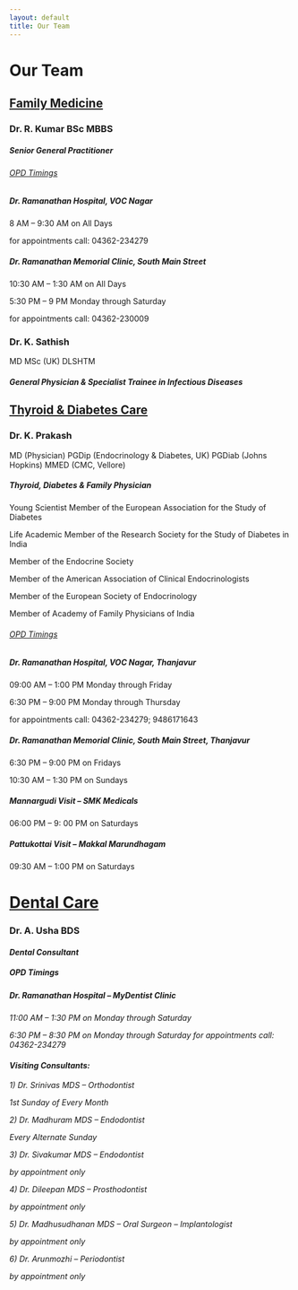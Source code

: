 ```yaml
---
layout: default
title: Our Team
---
```


<h1>Our Team </h1>
<h2><u>Family Medicine</u> </h2>


<h3><i class="fa fa-user-md fa-1x" aria-hidden="true"></i>  Dr. R. Kumar BSc MBBS </h3>

<h5><i>Senior General Practitioner</i></h5>

<h6><u>OPD Timings</u></h6>
<h5>Dr. Ramanathan Hospital, VOC Nagar</h5>

<i class="fa fa-arrow-circle-right" aria-hidden="true"></i> 8 AM – 9:30 AM on All Days

for appointments call: 04362-234279

<h5>Dr. Ramanathan Memorial Clinic, South Main Street</h5>

<i class="fa fa-arrow-circle-right" aria-hidden="true"></i> 10:30 AM – 1:30 AM on All Days

<i class="fa fa-arrow-circle-right" aria-hidden="true"></i> 5:30 PM – 9 PM Monday through Saturday

for appointments call: 04362-230009

 <h3><i class="fa fa-user-md fa-1x" aria-hidden="true"></i> Dr. K. Sathish </h3> MD MSc (UK)  DLSHTM

<h5><i>General Physician & Specialist Trainee in Infectious Diseases</i></h5>


<h2> <u>Thyroid & Diabetes Care </u></h2>

<h3><i class="fa fa-user-md fa-1x" aria-hidden="true"></i> Dr. K. Prakash </h3>MD (Physician) PGDip (Endocrinology & Diabetes, UK) PGDiab (Johns Hopkins) MMED (CMC, Vellore)

<h5> <i>Thyroid, Diabetes & Family Physician</i></h5>

<i class="fa fa-chevron-circle-right" aria-hidden="true"></i>Young Scientist Member of the European Association for the Study of Diabetes

<i class="fa fa-chevron-circle-right" aria-hidden="true"></i>Life Academic Member of the Research Society for the Study of Diabetes in India

<i class="fa fa-chevron-circle-right" aria-hidden="true"></i>Member of the Endocrine Society

<i class="fa fa-chevron-circle-right" aria-hidden="true"></i>Member of the American Association of Clinical Endocrinologists

<i class="fa fa-chevron-circle-right" aria-hidden="true"></i>Member of the European Society of Endocrinology

<i class="fa fa-chevron-circle-right" aria-hidden="true"></i>Member of Academy of Family Physicians of India

 

<h6><u>OPD Timings</u></h6>
<h5> Dr. Ramanathan Hospital, VOC Nagar, Thanjavur</h5>

<i class="fa fa-arrow-circle-right" aria-hidden="true"></i> 09:00 AM – 1:00 PM Monday through Friday

<i class="fa fa-arrow-circle-right" aria-hidden="true"></i> 6:30 PM – 9:00 PM Monday through Thursday

for appointments call: 04362-234279; 9486171643



<h5> Dr. Ramanathan Memorial Clinic, South Main Street, Thanjavur </h5>

<i class="fa fa-arrow-circle-right" aria-hidden="true"></i> 6:30 PM – 9:00 PM on Fridays

<i class="fa fa-arrow-circle-right" aria-hidden="true"></i> 10:30 AM – 1:30 PM on Sundays



<h5> Mannargudi Visit – SMK Medicals </h5>

<i class="fa fa-arrow-circle-right" aria-hidden="true"></i> 06:00 PM – 9: 00 PM on Saturdays



<h5> Pattukottai Visit – Makkal Marundhagam </h5>

<i class="fa fa-arrow-circle-right" aria-hidden="true"></i> 09:30 AM – 1:00 PM on Saturdays



<h1> <u>Dental Care </u></h1>

<h3><i class="fa fa-user-md fa-1x" aria-hidden="true"></i>Dr. A. Usha BDS </h3>
<h4><i>Dental Consultant</i></h4>

<h5><B>OPD Timings</B></h5>
<h5>Dr. Ramanathan Hospital – MyDentist Clinic</h5>

<i class="fa fa-arrow-circle-right" aria-hidden="true"> 11:00 AM – 1:30 PM on Monday through Saturday

<i class="fa fa-arrow-circle-right" aria-hidden="true"> 6:30 PM – 8:30 PM on Monday through Saturday
for appointments call: 04362-234279

<h4>Visiting Consultants:</h4>

<i class="fa fa-user-md fa-1g" aria-hidden="true"></i> 1) Dr. Srinivas MDS – Orthodontist

1st Sunday of Every Month

<i class="fa fa-user-md fa-1g" aria-hidden="true"></i> 2) Dr. Madhuram MDS – Endodontist

Every Alternate Sunday

<i class="fa fa-user-md fa-1g" aria-hidden="true"></i> 3) Dr. Sivakumar MDS – Endodontist

by appointment only

<i class="fa fa-user-md fa-1g" aria-hidden="true"></i> 4) Dr. Dileepan MDS – Prosthodontist

by appointment only

<i class="fa fa-user-md fa-1g" aria-hidden="true"></i> 5) Dr. Madhusudhanan MDS – Oral Surgeon – Implantologist

by appointment only

<i class="fa fa-user-md fa-1g" aria-hidden="true"></i> 6) Dr. Arunmozhi – Periodontist

by appointment only
